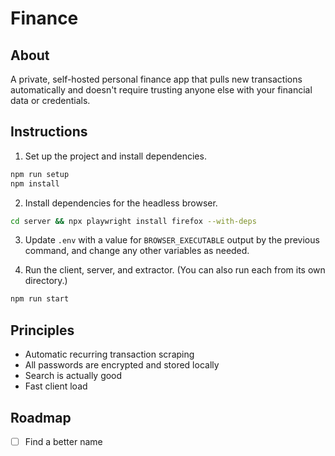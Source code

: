 # Finance

## About

A private, self-hosted personal finance app that pulls new transactions automatically and doesn't require trusting anyone else with your financial data or credentials.

## Instructions

1. Set up the project and install dependencies.

```sh
npm run setup
npm install
```

2. Install dependencies for the headless browser.

```sh
cd server && npx playwright install firefox --with-deps
```

3. Update `.env` with a value for `BROWSER_EXECUTABLE` output by the previous command, and change any other variables as needed.

4. Run the client, server, and extractor. (You can also run each from its own directory.)

```sh
npm run start
```

## Principles

- Automatic recurring transaction scraping
- All passwords are encrypted and stored locally
- Search is actually good
- Fast client load

## Roadmap

- [ ] Find a better name

